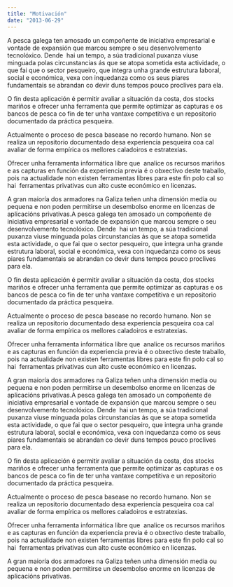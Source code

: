 ```yaml
---
title: "Motivación"
date: "2013-06-29"
---
```


A pesca galega ten amosado un compoñente de iniciativa empresarial e vontade de expansión que marcou sempre o seu desenvolvemento tecnolóxico. Dende  hai un tempo, a súa tradicional puxanza viuse minguada polas circunstancias ás que se atopa sometida esta actividade, o que fai que o sector pesqueiro, que integra unha grande estrutura laboral, social e económica, vexa con inquedanza como os seus piares fundamentais se abrandan co devir duns tempos pouco proclives para ela.

O fin desta aplicación é permitir avaliar a situación da costa, dos stocks mariños e ofrecer unha ferramenta que permite optimizar as capturas e os bancos de pesca co fin de ter unha vantaxe competitiva e un repositorio documentado da práctica pesqueira.

Actualmente o proceso de pesca basease no recordo humano. Non se realiza un repositorio documentado desa experiencia pesqueira coa cal avaliar de forma empírica os mellores caladoiros e estratexias.

Ofrecer unha ferramenta informática libre que  analice os recursos mariños e as capturas en función da experiencia previa é o obxectivo deste traballo, pois na actualidade non existen ferramentas libres para este fin polo cal so hai  ferramentas privativas cun alto custe económico en licenzas.

A gran maioría dos armadores na Galiza teñen unha dimensión media ou pequena e non poden permitirse un desembolso enorme en licenzas de aplicacións privativas.A pesca galega ten amosado un compoñente de iniciativa empresarial e vontade de expansión que marcou sempre o seu desenvolvemento tecnolóxico. Dende  hai un tempo, a súa tradicional puxanza viuse minguada polas circunstancias ás que se atopa sometida esta actividade, o que fai que o sector pesqueiro, que integra unha grande estrutura laboral, social e económica, vexa con inquedanza como os seus piares fundamentais se abrandan co devir duns tempos pouco proclives para ela.

O fin desta aplicación é permitir avaliar a situación da costa, dos stocks mariños e ofrecer unha ferramenta que permite optimizar as capturas e os bancos de pesca co fin de ter unha vantaxe competitiva e un repositorio documentado da práctica pesqueira.

Actualmente o proceso de pesca basease no recordo humano. Non se realiza un repositorio documentado desa experiencia pesqueira coa cal avaliar de forma empírica os mellores caladoiros e estratexias.

Ofrecer unha ferramenta informática libre que  analice os recursos mariños e as capturas en función da experiencia previa é o obxectivo deste traballo, pois na actualidade non existen ferramentas libres para este fin polo cal so hai  ferramentas privativas cun alto custe económico en licenzas.

A gran maioría dos armadores na Galiza teñen unha dimensión media ou pequena e non poden permitirse un desembolso enorme en licenzas de aplicacións privativas.A pesca galega ten amosado un compoñente de iniciativa empresarial e vontade de expansión que marcou sempre o seu desenvolvemento tecnolóxico. Dende  hai un tempo, a súa tradicional puxanza viuse minguada polas circunstancias ás que se atopa sometida esta actividade, o que fai que o sector pesqueiro, que integra unha grande estrutura laboral, social e económica, vexa con inquedanza como os seus piares fundamentais se abrandan co devir duns tempos pouco proclives para ela.

O fin desta aplicación é permitir avaliar a situación da costa, dos stocks mariños e ofrecer unha ferramenta que permite optimizar as capturas e os bancos de pesca co fin de ter unha vantaxe competitiva e un repositorio documentado da práctica pesqueira.

Actualmente o proceso de pesca basease no recordo humano. Non se realiza un repositorio documentado desa experiencia pesqueira coa cal avaliar de forma empírica os mellores caladoiros e estratexias.

Ofrecer unha ferramenta informática libre que  analice os recursos mariños e as capturas en función da experiencia previa é o obxectivo deste traballo, pois na actualidade non existen ferramentas libres para este fin polo cal so hai  ferramentas privativas cun alto custe económico en licenzas.

A gran maioría dos armadores na Galiza teñen unha dimensión media ou pequena e non poden permitirse un desembolso enorme en licenzas de aplicacións privativas.
